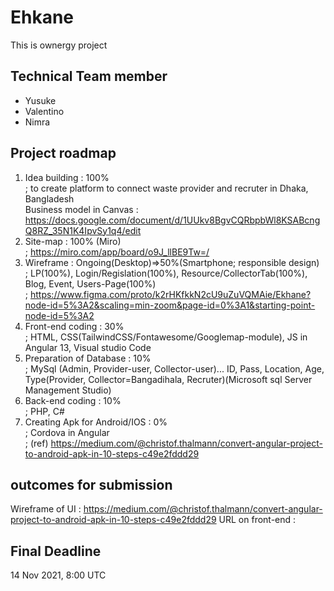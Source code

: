 # Ehkane
This is ownergy project

## Technical Team member
- Yusuke
- Valentino
- Nimra

## Project roadmap
1. Idea building : 100% <br>
; to create platform to connect waste provider and recruter in Dhaka, Bangladesh <br>
Business model in Canvas : https://docs.google.com/document/d/1UUkv8BgvCQRbpbWl8KSABcngQ8RZ_35N1K4IpvSy1q4/edit <br>
2. Site-map : 100% (Miro) <br>
; https://miro.com/app/board/o9J_llBE9Tw=/ <br>
3. Wireframe : Ongoing(Desktop)=>50%(Smartphone; responsible design) <br>
; LP(100%), Login/Regislation(100%), Resource/CollectorTab(100%), Blog, Event, Users-Page(100%) <br>
; https://www.figma.com/proto/k2rHKfkkN2cU9uZuVQMAie/Ekhane?node-id=5%3A2&scaling=min-zoom&page-id=0%3A1&starting-point-node-id=5%3A2 <br>
4. Front-end coding : 30% <br>
; HTML, CSS(TailwindCSS/Fontawesome/Googlemap-module), JS in Angular 13, Visual studio Code  <br>
5. Preparation of Database : 10% <br>
; MySql (Admin, Provider-user, Collector-user)... ID, Pass, Location, Age, Type(Provider, Collector=Bangadihala, Recruter)(Microsoft sql Server Management Studio) <br>
6. Back-end coding : 10% <br>
; PHP, C# <br>
7. Creating Apk for Android/IOS : 0% <br>
; Cordova in Angular <br>
; (ref) https://medium.com/@christof.thalmann/convert-angular-project-to-android-apk-in-10-steps-c49e2fddd29

## outcomes for submission
Wireframe of UI : https://medium.com/@christof.thalmann/convert-angular-project-to-android-apk-in-10-steps-c49e2fddd29
URL on front-end : 

## Final Deadline
14 Nov 2021, 8:00 UTC
